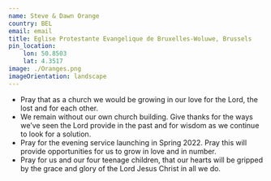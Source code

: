 ```yaml
---
name: Steve & Dawn Orange
country: BEL
email: email
title: Eglise Protestante Evangelique de Bruxelles-Woluwe, Brussels
pin_location:
    lon: 50.8503
    lat: 4.3517
image: ./Oranges.png
imageOrientation: landscape
---
```

* Pray that as a church we would be growing in our love for the Lord, the lost and for each other.
* We remain without our own church building. Give thanks for the ways we’ve seen the Lord provide in the past and for wisdom as we continue to look for a solution. 
* Pray for the evening service launching in Spring 2022. Pray this will provide opportunities for us to grow in love and in number. 
* Pray for us and our four teenage children, that our hearts will be gripped by the grace and glory of the Lord Jesus Christ in all we do.
